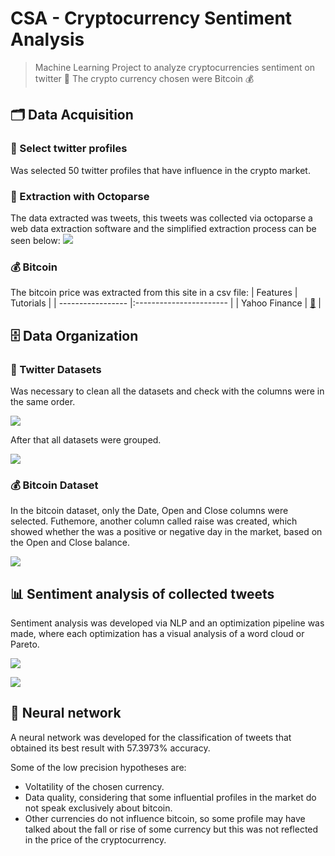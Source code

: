 # CSA - Cryptocurrency Sentiment Analysis


> Machine Learning Project to analyze cryptocurrencies sentiment on twitter 🦤
> The crypto currency chosen were Bitcoin 💰

## 🗂️ Data Acquisition

### 🦤 Select twitter profiles
Was selected 50 twitter profiles that have influence in the crypto market.

### 🦤 Extraction with Octoparse
The data extracted was tweets, this tweets was collected via octoparse a web data extraction software and the simplified extraction process can be seen below:
![](https://i.imgur.com/U7bfWPY.png)

### 💰 Bitcoin 
The bitcoin price was extracted from this site in a csv file: 
| Features          | Tutorials               |
| ----------------- |:----------------------- |
| Yahoo Finance       | [:link:][Yahoo-Finance] |


[Yahoo-Finance]:  https://finance.yahoo.com/quote/BTC-USD/history?period1=1410825600&period2=1631577600&interval=1d&filter=history&frequency=1d&includeAdjustedClose=true

## 🗄️ Data Organization

### 🦤 Twitter Datasets
Was necessary to clean all the datasets and check with the columns were in the same order. 

![](https://i.imgur.com/aM8DiOj.png)

After that all datasets were grouped.

![](https://i.imgur.com/aj8BEAo.png)

### 💰 Bitcoin Dataset
In the bitcoin dataset, only the Date, Open and Close columns were selected. Futhemore, another column called raise was created, which showed whether the was a positive or negative day in the market, based on the Open and Close balance.

![](https://i.imgur.com/usNIOkM.png)



## 📊 Sentiment analysis of collected tweets
Sentiment analysis was developed via NLP and an optimization pipeline was made, where each optimization has a visual analysis of a word cloud or Pareto.

![](https://i.imgur.com/X3b3Lqh.png)

![](https://i.imgur.com/UKjiKOK.png)


## 🧠 Neural network

A neural network was developed for the classification of tweets that obtained its best result with 57.3973% accuracy.

Some of the low precision hypotheses are:
- Voltatility of the chosen currency.
- Data quality, considering that some influential profiles in the market do not speak exclusively about bitcoin.
- Other currencies do not influence bitcoin, so some profile may have talked about the fall or rise of some currency but this was not reflected in the price of the cryptocurrency.
